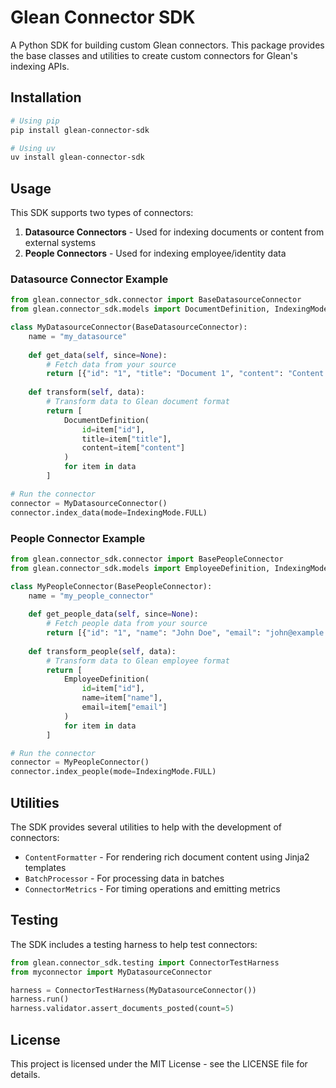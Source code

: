 # Glean Connector SDK

A Python SDK for building custom Glean connectors. This package provides the base classes and utilities to create custom connectors for Glean's indexing APIs.

## Installation

```bash
# Using pip
pip install glean-connector-sdk

# Using uv
uv install glean-connector-sdk
```

## Usage

This SDK supports two types of connectors:

1. **Datasource Connectors** - Used for indexing documents or content from external systems
2. **People Connectors** - Used for indexing employee/identity data

### Datasource Connector Example

```python
from glean.connector_sdk.connector import BaseDatasourceConnector
from glean.connector_sdk.models import DocumentDefinition, IndexingMode

class MyDatasourceConnector(BaseDatasourceConnector):
    name = "my_datasource"
    
    def get_data(self, since=None):
        # Fetch data from your source
        return [{"id": "1", "title": "Document 1", "content": "Content 1"}]
    
    def transform(self, data):
        # Transform data to Glean document format
        return [
            DocumentDefinition(
                id=item["id"],
                title=item["title"],
                content=item["content"]
            )
            for item in data
        ]

# Run the connector
connector = MyDatasourceConnector()
connector.index_data(mode=IndexingMode.FULL)
```

### People Connector Example

```python
from glean.connector_sdk.connector import BasePeopleConnector
from glean.connector_sdk.models import EmployeeDefinition, IndexingMode

class MyPeopleConnector(BasePeopleConnector):
    name = "my_people_connector"
    
    def get_people_data(self, since=None):
        # Fetch people data from your source
        return [{"id": "1", "name": "John Doe", "email": "john@example.com"}]
    
    def transform_people(self, data):
        # Transform data to Glean employee format
        return [
            EmployeeDefinition(
                id=item["id"],
                name=item["name"],
                email=item["email"]
            )
            for item in data
        ]

# Run the connector
connector = MyPeopleConnector()
connector.index_people(mode=IndexingMode.FULL)
```

## Utilities

The SDK provides several utilities to help with the development of connectors:

- `ContentFormatter` - For rendering rich document content using Jinja2 templates
- `BatchProcessor` - For processing data in batches
- `ConnectorMetrics` - For timing operations and emitting metrics

## Testing

The SDK includes a testing harness to help test connectors:

```python
from glean.connector_sdk.testing import ConnectorTestHarness
from myconnector import MyDatasourceConnector

harness = ConnectorTestHarness(MyDatasourceConnector())
harness.run()
harness.validator.assert_documents_posted(count=5)
```

## License

This project is licensed under the MIT License - see the LICENSE file for details. 